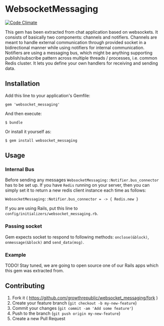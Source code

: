# WebsocketMessaging

[![Code Climate](https://codeclimate.com/github/growthrepublic/websocket_messaging.png)](https://codeclimate.com/github/growthrepublic/websocket_messaging)

This gem has been extracted from chat application based on websockets. It consists of basically two components: channels and notifiers. Channels are meant to handle external communication through provided socket in a bidirectional manner while using notifiers for internal communication. Notifiers are using a messaging bus, which might be anything supporting publish/subscribe pattern across multiple threads / processes, i.e. common Redis cluster. It lets you define your own handlers for receiving and sending data.

## Installation

Add this line to your application's Gemfile:

    gem 'websocket_messaging'

And then execute:

    $ bundle

Or install it yourself as:

    $ gem install websocket_messaging

## Usage

### Internal Bus

Before sending any messages `WebsocketMessaging::Notifier.bus_connector` has to be set up. If you have `Redis` running on your server, then you can simply set it to return a new redis client instance each time as follows:

`WebsocketMessaging::Notifier.bus_connector = -> { Redis.new }`

If you are using Rails, put this line to `config/initializers/websocket_messaging.rb`.

### Passing socket

Gem expects socket to respond to following methods: `onclose(&block)`, `onmessage(&block)` and `send_data(msg)`.

### Example

TODO! Stay tuned, we are going to open source one of our Rails apps which this gem was extracted from.

## Contributing

1. Fork it ( https://github.com/growthrepublic/websocket_messaging/fork )
2. Create your feature branch (`git checkout -b my-new-feature`)
3. Commit your changes (`git commit -am 'Add some feature'`)
4. Push to the branch (`git push origin my-new-feature`)
5. Create a new Pull Request
